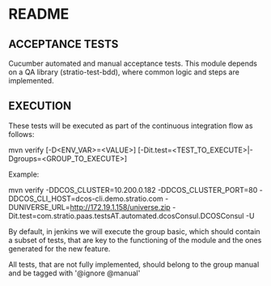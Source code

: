 # README

## ACCEPTANCE TESTS

Cucumber automated and manual acceptance tests.
This module depends on a QA library (stratio-test-bdd), where common logic and steps are implemented.

## EXECUTION

These tests will be executed as part of the continuous integration flow as follows:

mvn verify [-D\<ENV_VAR>=\<VALUE>] [-Dit.test=\<TEST_TO_EXECUTE>|-Dgroups=\<GROUP_TO_EXECUTE>]

Example:

mvn verify -DDCOS_CLUSTER=10.200.0.182 -DDCOS_CLUSTER_PORT=80 -DDCOS_CLI_HOST=dcos-cli.demo.stratio.com -DUNIVERSE_URL=http://172.19.1.158/universe.zip -Dit.test=com.stratio.paas.testsAT.automated.dcosConsul.DCOSConsul -U

By default, in jenkins we will execute the group basic, which should contain a subset of tests, that are key to the functioning of the module and the ones generated for the new feature.

All tests, that are not fully implemented, should belong to the group manual and be tagged with '@ignore @manual'

